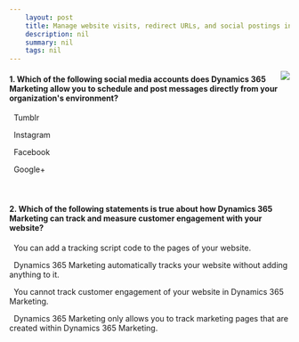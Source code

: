 ```yaml
---
    layout: post
    title: Manage website visits, redirect URLs, and social postings in Dynamics 365 Marketing  
    description: nil
    summary: nil
    tags: nil
---
```



 <a target="_blank" href="https://docs.microsoft.com/en-us/learn/modules/manage-websites-redirects-social/4-check/"><i class="fas fa-external-link-alt"></i> </a>
 <img align="right" src="https://docs.microsoft.com/en-us/learn/achievements/manage-websites-redirects.svg">
####  1. Which of the following social media accounts does Dynamics 365 Marketing allow you to schedule and post messages directly from your organization's environment?


<i class='far fa-square'></i> &nbsp;&nbsp;Tumblr

<i class='far fa-square'></i> &nbsp;&nbsp;Instagram

<i class='fas fa-check-square' style='color: Dodgerblue;'></i> &nbsp;&nbsp;Facebook

<i class='far fa-square'></i> &nbsp;&nbsp;Google+
<br />
<br />
<br />

####  2. Which of the following statements is true about how Dynamics 365 Marketing can track and measure customer engagement with your website?


<i class='fas fa-check-square' style='color: Dodgerblue;'></i> &nbsp;&nbsp;You can add a tracking script code to the pages of your website.

<i class='far fa-square'></i> &nbsp;&nbsp;Dynamics 365 Marketing automatically tracks your website without adding anything to it.

<i class='far fa-square'></i> &nbsp;&nbsp;You cannot track customer engagement of your website in Dynamics 365 Marketing.

<i class='far fa-square'></i> &nbsp;&nbsp;Dynamics 365 Marketing only allows you to track marketing pages that are created within Dynamics 365 Marketing.
<br />
<br />
<br />
